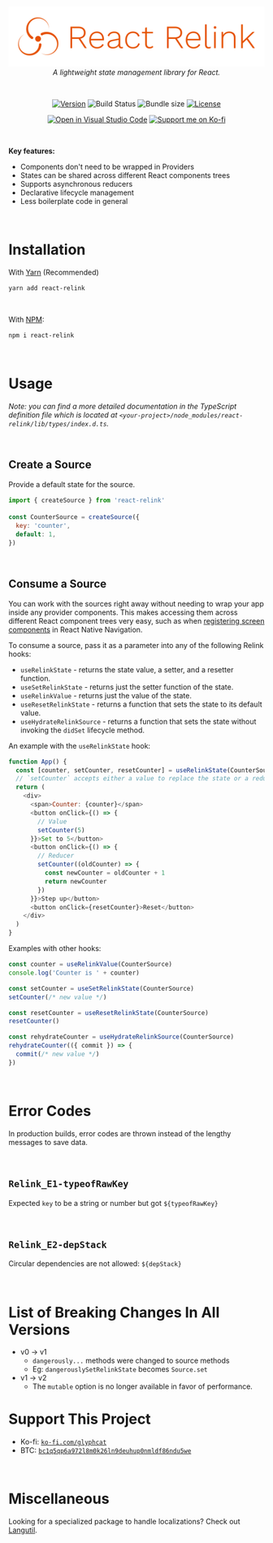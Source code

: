 <div align="center">

[![React Relink Banner](https://raw.githubusercontent.com/glyph-cat/react-relink/main/assets/react-relink-wording.svg)](https://github.com/glyph-cat/react-relink)
*A lightweight state management library for React.*

<br/>

[![Version](https://img.shields.io/npm/v/react-relink.svg)](https://www.npmjs.com/package/react-relink)
![Build Status](https://img.shields.io/github/workflow/status/glyph-cat/langutil/Test/main)
![Bundle size](https://img.shields.io/bundlephobia/min/react-relink)
[![License](https://img.shields.io/github/license/glyph-cat/react-relink)](https://github.com/glyph-cat/react-relink/blob/main/LICENSE)

[![Open in Visual Studio Code](https://open.vscode.dev/badges/open-in-vscode.svg)](https://open.vscode.dev/glyph-cat/react-relink)
[![Support me on Ko-fi](https://img.shields.io/static/v1?label&logo=kofi&logoColor=ffffff&message=Support%20me%20on%20Ko-fi&color=FF5E5B)](https://ko-fi.com/glyphcat)

</div>

<br/>

**Key features:**
* Components don't need to be wrapped in Providers
* States can be shared across different React components trees
* Supports asynchronous reducers
* Declarative lifecycle management
* Less boilerplate code in general

<br/>

# Installation

With [Yarn](https://yarnpkg.com/package/react-relink) (Recommended)
```sh
yarn add react-relink
```

<br/>

With [NPM](https://www.npmjs.com/package/react-relink):
```sh
npm i react-relink
```

<br/>

# Usage

*Note: you can find a more detailed documentation in the TypeScript definition file which is located at `<your-project>/node_modules/react-relink/lib/types/index.d.ts`.*

<br/>

## Create a Source

Provide a default state for the source.

```js
import { createSource } from 'react-relink'

const CounterSource = createSource({
  key: 'counter',
  default: 1,
})
```

<br/>

## Consume a Source

You can work with the sources right away without needing to wrap your app inside any provider components. This makes accessing them across different React component trees very easy, such as when [registering screen components](https://wix.github.io/react-native-navigation/docs/third-party-react-context#register-the-screen) in React Native Navigation.

To consume a source, pass it as a parameter into any of the following Relink hooks:
* `useRelinkState` - returns the state value, a setter, and a resetter function.
* `useSetRelinkState` - returns just the setter function of the state.
* `useRelinkValue` - returns just the value of the state.
* `useResetRelinkState` - returns a function that sets the state to its default value.
* `useHydrateRelinkSource` - returns a function that sets the state without invoking the `didSet` lifecycle method.

An example with the `useRelinkState` hook:

```js
function App() {
  const [counter, setCounter, resetCounter] = useRelinkState(CounterSource)
  // `setCounter` accepts either a value to replace the state or a reducer
  return (
    <div>
      <span>Counter: {counter}</span>
      <button onClick={() => {
        // Value
        setCounter(5)
      }}>Set to 5</button>
      <button onClick={() => {
        // Reducer
        setCounter((oldCounter) => {
          const newCounter = oldCounter + 1
          return newCounter
        })
      }}>Step up</button>
      <button onClick={resetCounter}>Reset</button>
    </div>
  )
}
```

Examples with other hooks:

```js
const counter = useRelinkValue(CounterSource)
console.log('Counter is ' + counter)
```

```js
const setCounter = useSetRelinkState(CounterSource)
setCounter(/* new value */)
```

```js
const resetCounter = useResetRelinkState(CounterSource)
resetCounter()
```

```js
const rehydrateCounter = useHydrateRelinkSource(CounterSource)
rehydrateCounter(({ commit }) => {
  commit(/* new value */)
})
```

<br/>

# Error Codes
In production builds, error codes are thrown instead of the lengthy messages to save data.

<br/>

## `Relink_E1-typeofRawKey`

Expected `key` to be a string or number but got `${typeofRawKey}`

<br/>

## `Relink_E2-depStack`
Circular dependencies are not allowed: `${depStack}`

<br/>

# List of Breaking Changes In All Versions
* v0 -> v1
  * `dangerously...` methods were changed to source methods
  * Eg: `dangerouslySetRelinkState` becomes `Source.set`
* v1 -> v2
  * The `mutable` option is no longer available in favor of performance.

# Support This Project

* Ko-fi: [`ko-fi.com/glyphcat`](https://ko-fi.com/glyphcat)
* BTC: [`bc1q5qp6a972l8m0k26ln9deuhup0nmldf86ndu5we`](bitcoin:bc1q5qp6a972l8m0k26ln9deuhup0nmldf86ndu5we)

<br/>

# Miscellaneous
Looking for a specialized package to handle localizations? Check out [Langutil](https://github.com/glyph-cat/langutil).

<br/>
